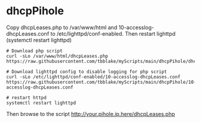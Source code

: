 # dhcpPihole
Copy dhcpLeases.php to /var/www/html and 10-accesslog-dhcpLeases.conf to /etc/lighttpd/conf-enabled.  Then restart lighttpd (systemctl restart lighttpd)

```
# Download php script
curl -sLo /var/www/html/dhcpLeases.php https://raw.githubusercontent.com/tbblake/myScripts/main/dhcpPihole/dhcpLeases.php

# Download lighttpd config to disable logging for php script
curl -sLo /etc/lighttpd/conf-enabled/10-accesslog-dhcpLeases.conf https://raw.githubusercontent.com/tbblake/myScripts/main/dhcpPihole/10-accesslog-dhcpLeases.conf

# restart httpd
systemctl restart lighttpd

```
Then browse to the script http://your.pihole.ip.here/dhcpLeases.php
